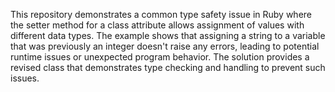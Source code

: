 This repository demonstrates a common type safety issue in Ruby where the setter method for a class attribute allows assignment of values with different data types.  The example shows that assigning a string to a variable that was previously an integer doesn't raise any errors, leading to potential runtime issues or unexpected program behavior. The solution provides a revised class that demonstrates type checking and handling to prevent such issues.